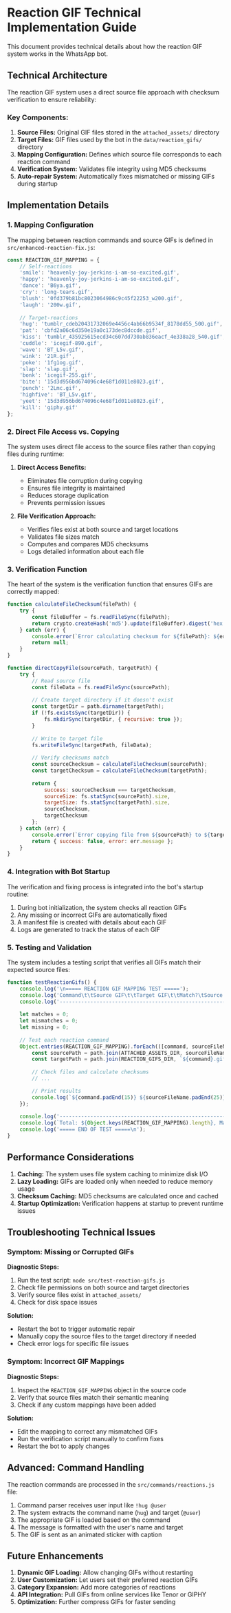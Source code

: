 # Reaction GIF Technical Implementation Guide

This document provides technical details about how the reaction GIF system works in the WhatsApp bot.

## Technical Architecture

The reaction GIF system uses a direct source file approach with checksum verification to ensure reliability:

### Key Components:

1. **Source Files:** Original GIF files stored in the `attached_assets/` directory
2. **Target Files:** GIF files used by the bot in the `data/reaction_gifs/` directory
3. **Mapping Configuration:** Defines which source file corresponds to each reaction command
4. **Verification System:** Validates file integrity using MD5 checksums
5. **Auto-repair System:** Automatically fixes mismatched or missing GIFs during startup

## Implementation Details

### 1. Mapping Configuration

The mapping between reaction commands and source GIFs is defined in `src/enhanced-reaction-fix.js`:

```javascript
const REACTION_GIF_MAPPING = {
    // Self-reactions
    'smile': 'heavenly-joy-jerkins-i-am-so-excited.gif',
    'happy': 'heavenly-joy-jerkins-i-am-so-excited.gif',
    'dance': 'B6ya.gif',
    'cry': 'long-tears.gif',
    'blush': '0fd379b81bc8023064986c9c45f22253_w200.gif',
    'laugh': '200w.gif',
    
    // Target-reactions
    'hug': 'tumblr_cdeb20431732069e4456c4ab66b9534f_8178dd55_500.gif',
    'pat': 'cbfd2a06c6d350e19a0c173dec8dccde.gif',
    'kiss': 'tumblr_435925615ecd34c607dd730ab836eacf_4e338a28_540.gif',
    'cuddle': 'icegif-890.gif',
    'wave': 'BT_L5v.gif',
    'wink': '21R.gif',
    'poke': '1fg1og.gif',
    'slap': 'slap.gif',
    'bonk': 'icegif-255.gif',
    'bite': '15d3d956bd674096c4e68f1d011e8023.gif',
    'punch': '2Lmc.gif',
    'highfive': 'BT_L5v.gif',
    'yeet': '15d3d956bd674096c4e68f1d011e8023.gif',
    'kill': 'giphy.gif'
};
```

### 2. Direct File Access vs. Copying

The system uses direct file access to the source files rather than copying files during runtime:

1. **Direct Access Benefits:**
   - Eliminates file corruption during copying
   - Ensures file integrity is maintained
   - Reduces storage duplication
   - Prevents permission issues

2. **File Verification Approach:**
   - Verifies files exist at both source and target locations
   - Validates file sizes match
   - Computes and compares MD5 checksums
   - Logs detailed information about each file

### 3. Verification Function

The heart of the system is the verification function that ensures GIFs are correctly mapped:

```javascript
function calculateFileChecksum(filePath) {
    try {
        const fileBuffer = fs.readFileSync(filePath);
        return crypto.createHash('md5').update(fileBuffer).digest('hex');
    } catch (err) {
        console.error(`Error calculating checksum for ${filePath}: ${err.message}`);
        return null;
    }
}

function directCopyFile(sourcePath, targetPath) {
    try {
        // Read source file
        const fileData = fs.readFileSync(sourcePath);
        
        // Create target directory if it doesn't exist
        const targetDir = path.dirname(targetPath);
        if (!fs.existsSync(targetDir)) {
            fs.mkdirSync(targetDir, { recursive: true });
        }
        
        // Write to target file
        fs.writeFileSync(targetPath, fileData);
        
        // Verify checksums match
        const sourceChecksum = calculateFileChecksum(sourcePath);
        const targetChecksum = calculateFileChecksum(targetPath);
        
        return {
            success: sourceChecksum === targetChecksum,
            sourceSize: fs.statSync(sourcePath).size,
            targetSize: fs.statSync(targetPath).size,
            sourceChecksum,
            targetChecksum
        };
    } catch (err) {
        console.error(`Error copying file from ${sourcePath} to ${targetPath}: ${err.message}`);
        return { success: false, error: err.message };
    }
}
```

### 4. Integration with Bot Startup

The verification and fixing process is integrated into the bot's startup routine:

1. During bot initialization, the system checks all reaction GIFs
2. Any missing or incorrect GIFs are automatically fixed
3. A manifest file is created with details about each GIF
4. Logs are generated to track the status of each GIF

### 5. Testing and Validation

The system includes a testing script that verifies all GIFs match their expected source files:

```javascript
function testReactionGifs() {
    console.log('\n===== REACTION GIF MAPPING TEST =====');
    console.log('Command\t\tSource GIF\t\tTarget GIF\t\tMatch?\tSource Size\tTarget Size\tChecksum Match');
    console.log('--------------------------------------------------------------------------------------------------');
    
    let matches = 0;
    let mismatches = 0;
    let missing = 0;
    
    // Test each reaction command
    Object.entries(REACTION_GIF_MAPPING).forEach(([command, sourceFileName]) => {
        const sourcePath = path.join(ATTACHED_ASSETS_DIR, sourceFileName);
        const targetPath = path.join(REACTION_GIFS_DIR, `${command}.gif`);
        
        // Check files and calculate checksums
        // ...

        // Print results
        console.log(`${command.padEnd(15)} ${sourceFileName.padEnd(25)} ${targetPath.split('/').pop().padEnd(20)} ${matchStatus.padEnd(8)} ${sourceInfo.formattedSize.padEnd(12)} ${targetInfo.formattedSize.padEnd(12)} ${checksumMatch}`);
    });
    
    console.log('--------------------------------------------------------------------------------------------------');
    console.log(`Total: ${Object.keys(REACTION_GIF_MAPPING).length}, Matches: ${matches}, Mismatches: ${mismatches}, Missing: ${missing}`);
    console.log('===== END OF TEST =====\n');
}
```

## Performance Considerations

1. **Caching:** The system uses file system caching to minimize disk I/O
2. **Lazy Loading:** GIFs are loaded only when needed to reduce memory usage
3. **Checksum Caching:** MD5 checksums are calculated once and cached
4. **Startup Optimization:** Verification happens at startup to prevent runtime issues

## Troubleshooting Technical Issues

### Symptom: Missing or Corrupted GIFs

**Diagnostic Steps:**
1. Run the test script: `node src/test-reaction-gifs.js`
2. Check file permissions on both source and target directories
3. Verify source files exist in `attached_assets/`
4. Check for disk space issues

**Solution:**
- Restart the bot to trigger automatic repair
- Manually copy the source files to the target directory if needed
- Check error logs for specific file issues

### Symptom: Incorrect GIF Mappings

**Diagnostic Steps:**
1. Inspect the `REACTION_GIF_MAPPING` object in the source code
2. Verify that source files match their semantic meaning
3. Check if any custom mappings have been added

**Solution:**
- Edit the mapping to correct any mismatched GIFs
- Run the verification script manually to confirm fixes
- Restart the bot to apply changes

## Advanced: Command Handling

The reaction commands are processed in the `src/commands/reactions.js` file:

1. Command parser receives user input like `!hug @user`
2. The system extracts the command name (`hug`) and target (`@user`)
3. The appropriate GIF is loaded based on the command
4. The message is formatted with the user's name and target
5. The GIF is sent as an animated sticker with caption

## Future Enhancements

1. **Dynamic GIF Loading:** Allow changing GIFs without restarting
2. **User Customization:** Let users set their preferred reaction GIFs
3. **Category Expansion:** Add more categories of reactions
4. **API Integration:** Pull GIFs from online services like Tenor or GIPHY
5. **Optimization:** Further compress GIFs for faster sending